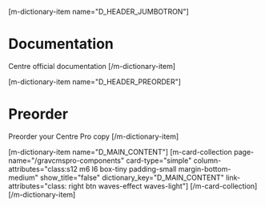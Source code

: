 [m-dictionary-item name="D_HEADER_JUMBOTRON"]
  # Documentation
  Centre official documentation
[/m-dictionary-item]

[m-dictionary-item name="D_HEADER_PREORDER"]
  # Preorder
  Preorder your Centre Pro copy
[/m-dictionary-item]

[m-dictionary-item name="D_MAIN_CONTENT"]
  [m-card-collection page-name="/gravcmspro-components" card-type="simple" column-attributes="class:s12 m6 l6 box-tiny padding-small margin-bottom-medium" show_title="false"  dictionary_key="D_MAIN_CONTENT" link-attributes="class: right btn waves-effect waves-light"]
  [/m-card-collection]
[/m-dictionary-item]
